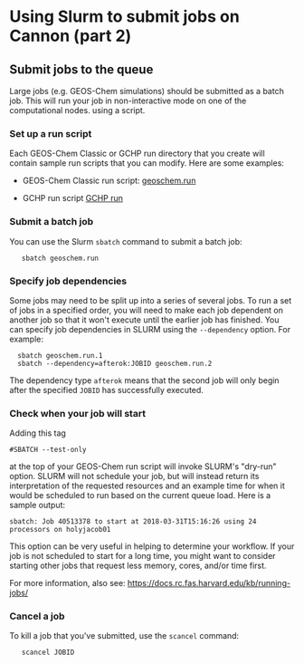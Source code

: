 # Using Slurm to submit jobs on Cannon (part 2)

## Submit jobs to the queue

Large jobs (e.g. GEOS-Chem simulations) should be submitted as a batch job.  This will run your job in non-interactive mode on one of the computational nodes.
using a script.

### Set up a run script

Each GEOS-Chem Classic or GCHP run directory that you create will contain sample run scripts that you can modify.  Here are some examples:

  - GEOS-Chem Classic run script: [geoschem.run](https://github.com/geoschem/geos-chem/blob/main/run/GCClassic/runScriptSamples/geoschem.run)

  - GCHP run script [GCHP run](https://github.com/geoschem/geos-chem/blob/main/run/GCHP/runScriptSamples/operational_examples/harvard_gcst/gchp.run)

### Submit a batch job

You can use the Slurm `sbatch` command to submit a batch job:

``` 
   sbatch geoschem.run
```

### Specify job dependencies

Some jobs may need to be split up into a series of several jobs. To run a set of jobs in a specified order, you will need to make each job dependent on another job so that it won't execute until the earlier job has finished. You can specify job dependencies in SLURM using the `--dependency` option. For example:

``` 
  sbatch geoschem.run.1
  sbatch --dependency=afterok:JOBID geoschem.run.2
```

The dependency type `afterok` means that the second job will only begin after the specified `JOBID` has successfully executed.

### Check when your job will start

Adding this tag

    #SBATCH --test-only

at the top of your GEOS-Chem run script will invoke SLURM's "dry-run" option. SLURM will not schedule your job, but will instead return its interpretation of the requested resources and an example time for when it would be scheduled to run based on the current queue load. Here is a sample output:

    sbatch: Job 40513378 to start at 2018-03-31T15:16:26 using 24 processors on holyjacob01

This option can be very useful in helping to determine your workflow. If your job is not scheduled to start for a long time, you might want to consider starting other jobs that request less memory, cores, and/or time first.

For more information, also see: <https://docs.rc.fas.harvard.edu/kb/running-jobs/>

### Cancel a job

To kill a job that you've submitted, use the `scancel` command:

``` 
   scancel JOBID
```
